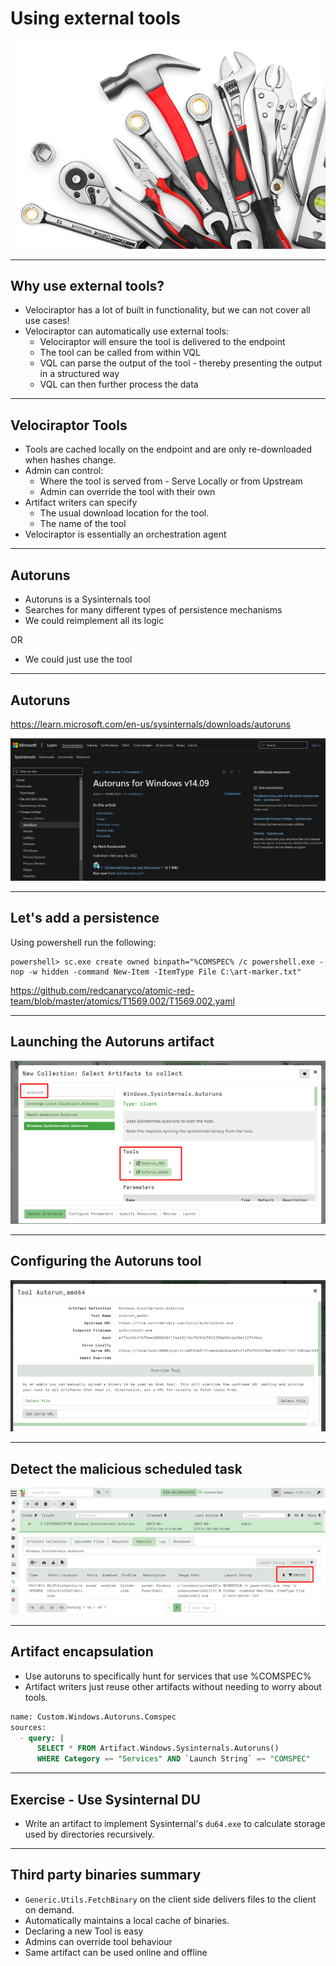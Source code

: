 <!-- .slide: class="title " -->

# Using external tools

<img src="tools.png" class="title-inset" />

---

<!-- .slide: class="content " -->

## Why use external tools?

* Velociraptor has a lot of built in functionality, but we can not
  cover all use cases!
* Velociraptor can automatically use external tools:
    * Velociraptor will ensure the tool is delivered to the endpoint
    * The tool can be called from within VQL
    * VQL can parse the output of the tool - thereby presenting the
      output in a structured way
    * VQL can then further process the data

---

<!-- .slide: class="content " -->

## Velociraptor Tools

* Tools are cached locally on the endpoint and are only re-downloaded
  when hashes change.
* Admin can control:
    * Where the tool is served from - Serve Locally or from Upstream
    * Admin can override the tool with their own
* Artifact writers can specify
    * The usual download location for the tool.
    * The name of the tool
* Velociraptor is essentially an orchestration agent

---

<!-- .slide: class="content " -->

## Autoruns
* Autoruns is a Sysinternals tool
* Searches for many different types of persistence mechanisms
* We could reimplement all its logic

OR

* We could just use the tool

---

<!-- .slide: class="content small-font" -->

## Autoruns

https://learn.microsoft.com/en-us/sysinternals/downloads/autoruns

![](autoruns_site.png)

---

<!-- .slide: class="content " -->

## Let's add a persistence

Using powershell run the following:
```
powershell> sc.exe create owned binpath="%COMSPEC% /c powershell.exe -nop -w hidden -command New-Item -ItemType File C:\art-marker.txt"
```

https://github.com/redcanaryco/atomic-red-team/blob/master/atomics/T1569.002/T1569.002.yaml

---

<!-- .slide: class="full_screen_diagram" -->

## Launching the Autoruns artifact

![](autoruns_artifact.png)

---

<!-- .slide: class="full_screen_diagram" -->

## Configuring the Autoruns tool

![](autoruns_tool_setup.png)


---

<!-- .slide: class="full_screen_diagram" -->

## Detect the malicious scheduled task

![](autoruns_detection.png)

---

<!-- .slide: class="content " -->

## Artifact encapsulation
* Use autoruns to specifically hunt for services that use %COMSPEC%
* Artifact writers just reuse other artifacts without needing to worry about tools.

```sql
name: Custom.Windows.Autoruns.Comspec
sources:
  - query: |
      SELECT * FROM Artifact.Windows.Sysinternals.Autoruns()
      WHERE Category =~ "Services" AND `Launch String` =~ "COMSPEC"
```
---

<!-- content optional -->

## Exercise - Use Sysinternal DU

* Write an artifact to implement Sysinternal's `du64.exe` to calculate
  storage used by directories recursively.

---

<!-- .slide: class="content " -->

## Third party binaries summary

* `Generic.Utils.FetchBinary` on the client side delivers files to the client on demand.
* Automatically maintains a local cache of binaries.
* Declaring a new Tool is easy
* Admins can override tool behaviour
* Same artifact can be used online and offline

